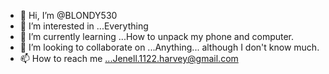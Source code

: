 - 👋 Hi, I’m @BLONDY530
- 👀 I’m interested in ...Everything
- 🌱 I’m currently learning ...How to unpack my phone and computer.
- 💞️ I’m looking to collaborate on ...Anything... although I don't know much.
- 📫 How to reach me ...Jenell.1122.harvey@gmail.com 

<!---
BLONDY530/BLONDY530 is a ✨ special ✨ repository because its `README.md` (this file) appears on your GitHub profile.
You can click the Preview link to take a look at your changes.
--->
